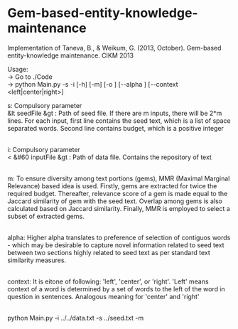 # Gem-based-entity-knowledge-maintenance
Implementation of Taneva, B., &amp; Weikum, G. (2013, October). Gem-based entity-knowledge maintenance. CIKM 2013

Usage: <br>
-> Go to ./Code <br>
-> python Main.py -s <seedFile> -i <inputFile> [-h] [-m] [-o <outputFile>] [--alpha <alphaValue>] [--context <left|center|right>] <br>

s: Compulsory parameter <br>
&lt seedFile &gt : Path of seed file. If there are m inputs, there will be 2*m lines. For each input, first line contains the seed text, which is a list of space separated words. Second line contains budget, which is a positive integer <br>
<br>

i: Compulsory parameter <br>
&#60; &#60 inputFile &gt : Path of data file. Contains the repository of text <br>
<br>

m: To ensure diversity among text portions (gems), MMR (Maximal Marginal Relevance) based idea is used. Firstly, gems are extracted for twice the required budget. Thereafter, relevance score of a gem is made equal to the Jaccard similarity of gem with the seed text. Overlap among gems is also calculated based on Jaccard similarity. Finally, MMR is employed to select a subset of extracted gems. <br>
<br>

alpha: Higher alpha translates to preference of selection of contiguos words - which may be desirable to capture novel information related to seed text between two sections highly related to seed text as per standard text similarity measures. <br>
<br>

context: It is eitone of following: 'left', 'center', or 'right'. 'Left' means context of a word is determined by a set of words to the left of the word in question in sentences. Analogous meaning for 'center' and 'right' <br>
<br>


python Main.py -i ../../data.txt -s ../seed.txt -m
 
 

